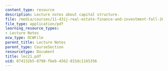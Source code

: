 ```yaml
---
content_type: resource
description: Lecture notes about capital structure.
file: /media/courses/11-431j-real-estate-finance-and-investment-fall-2006/074132b58798fbeb4562815dc1165356_lec21.pdf
file_type: application/pdf
learning_resource_types:
- Lecture Notes
ocw_type: OCWFile
parent_title: Lecture Notes
parent_type: CourseSection
resourcetype: Document
title: lec21.pdf
uid: 074132b5-8798-fbeb-4562-815dc1165356
---
```

